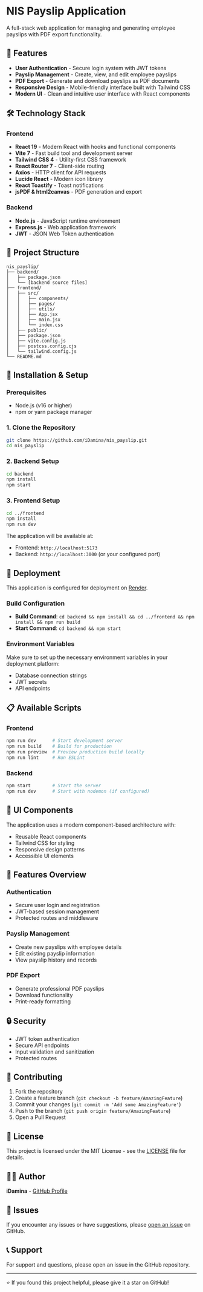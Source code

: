 # NIS Payslip Application

A full-stack web application for managing and generating employee payslips with PDF export functionality.

## 🚀 Features

- **User Authentication** - Secure login system with JWT tokens
- **Payslip Management** - Create, view, and edit employee payslips
- **PDF Export** - Generate and download payslips as PDF documents
- **Responsive Design** - Mobile-friendly interface built with Tailwind CSS
- **Modern UI** - Clean and intuitive user interface with React components

## 🛠 Technology Stack

### Frontend
- **React 19** - Modern React with hooks and functional components
- **Vite 7** - Fast build tool and development server
- **Tailwind CSS 4** - Utility-first CSS framework
- **React Router 7** - Client-side routing
- **Axios** - HTTP client for API requests
- **Lucide React** - Modern icon library
- **React Toastify** - Toast notifications
- **jsPDF & html2canvas** - PDF generation and export

### Backend
- **Node.js** - JavaScript runtime environment
- **Express.js** - Web application framework
- **JWT** - JSON Web Token authentication

## 📁 Project Structure

```
nis_payslip/
├── backend/
│   ├── package.json
│   └── [backend source files]
├── frontend/
│   ├── src/
│   │   ├── components/
│   │   ├── pages/
│   │   ├── utils/
│   │   ├── App.jsx
│   │   ├── main.jsx
│   │   └── index.css
│   ├── public/
│   ├── package.json
│   ├── vite.config.js
│   ├── postcss.config.cjs
│   └── tailwind.config.js
└── README.md
```

## 🔧 Installation & Setup

### Prerequisites
- Node.js (v16 or higher)
- npm or yarn package manager

### 1. Clone the Repository
```bash
git clone https://github.com/iDamina/nis_payslip.git
cd nis_payslip
```

### 2. Backend Setup
```bash
cd backend
npm install
npm start
```

### 3. Frontend Setup
```bash
cd ../frontend
npm install
npm run dev
```

The application will be available at:
- Frontend: `http://localhost:5173`
- Backend: `http://localhost:3000` (or your configured port)

## 🚀 Deployment

This application is configured for deployment on [Render](https://render.com).

### Build Configuration
- **Build Command**: `cd backend && npm install && cd ../frontend && npm install && npm run build`
- **Start Command**: `cd backend && npm start`

### Environment Variables
Make sure to set up the necessary environment variables in your deployment platform:
- Database connection strings
- JWT secrets
- API endpoints

## 📋 Available Scripts

### Frontend
```bash
npm run dev      # Start development server
npm run build    # Build for production
npm run preview  # Preview production build locally
npm run lint     # Run ESLint
```

### Backend
```bash
npm start        # Start the server
npm run dev      # Start with nodemon (if configured)
```

## 🎨 UI Components

The application uses a modern component-based architecture with:
- Reusable React components
- Tailwind CSS for styling
- Responsive design patterns
- Accessible UI elements

## 📱 Features Overview

### Authentication
- Secure user login and registration
- JWT-based session management
- Protected routes and middleware

### Payslip Management
- Create new payslips with employee details
- Edit existing payslip information
- View payslip history and records

### PDF Export
- Generate professional PDF payslips
- Download functionality
- Print-ready formatting

## 🔒 Security

- JWT token authentication
- Secure API endpoints
- Input validation and sanitization
- Protected routes

## 🤝 Contributing

1. Fork the repository
2. Create a feature branch (`git checkout -b feature/AmazingFeature`)
3. Commit your changes (`git commit -m 'Add some AmazingFeature'`)
4. Push to the branch (`git push origin feature/AmazingFeature`)
5. Open a Pull Request

## 📄 License

This project is licensed under the MIT License - see the [LICENSE](LICENSE) file for details.

## 👨‍💻 Author

**iDamina** - [GitHub Profile](https://github.com/iDamina)

## 🐛 Issues

If you encounter any issues or have suggestions, please [open an issue](https://github.com/iDamina/nis_payslip/issues) on GitHub.

## 📞 Support

For support and questions, please open an issue in the GitHub repository.

---

⭐ If you found this project helpful, please give it a star on GitHub!
